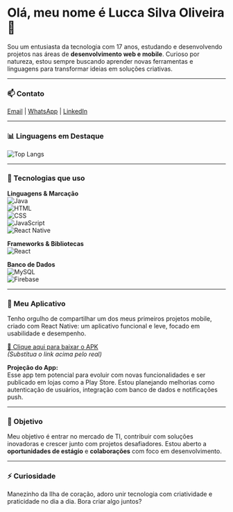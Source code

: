 # Olá, meu nome é Lucca Silva Oliveira 👋

Sou um entusiasta da tecnologia com 17 anos, estudando e desenvolvendo projetos nas áreas de **desenvolvimento web e mobile**. Curioso por natureza, estou sempre buscando aprender novas ferramentas e linguagens para transformar ideias em soluções criativas.

---

### 📫 Contato  
[Email](mailto:silvaoliveiralucca@gmail.com) | [WhatsApp](https://wa.me/47984873740) | [LinkedIn](https://www.linkedin.com/in/lucca-silva-oliveira-6919bb33b/)

---

### 📊 Linguagens em Destaque  
![Top Langs](https://github-readme-stats.vercel.app/api/top-langs/?username=luccasilvaoliveira&layout=compact&theme=tokyonight)

---

### 🚀 Tecnologias que uso  

**Linguagens & Marcação**  
![Java](https://img.shields.io/badge/Java-red?style=flat&logo=java)  
![HTML](https://img.shields.io/badge/HTML5-orange?style=flat&logo=html5)  
![CSS](https://img.shields.io/badge/CSS3-blue?style=flat&logo=css3)  
![JavaScript](https://img.shields.io/badge/JavaScript-yellow?style=flat&logo=javascript)  
![React Native](https://img.shields.io/badge/React_Native-20232A?style=flat&logo=react&logoColor=61DAFB)

**Frameworks & Bibliotecas**  
![React](https://img.shields.io/badge/React-61DAFB?style=flat&logo=react)  

**Banco de Dados**  
![MySQL](https://img.shields.io/badge/MySQL-005C84?style=flat&logo=mysql&logoColor=white)  
![Firebase](https://img.shields.io/badge/Firebase-FFCA28?style=flat&logo=firebase)

---

### 📱 Meu Aplicativo

Tenho orgulho de compartilhar um dos meus primeiros projetos mobile, criado com React Native: um aplicativo funcional e leve, focado em usabilidade e desempenho.

[📲 Clique aqui para baixar o APK](https://link-para-teu-apk.com)  
*(Substitua o link acima pelo real)*

**Projeção do App:**  
Esse app tem potencial para evoluir com novas funcionalidades e ser publicado em lojas como a Play Store. Estou planejando melhorias como autenticação de usuários, integração com banco de dados e notificações push.

---

### 💼 Objetivo  

Meu objetivo é entrar no mercado de TI, contribuir com soluções inovadoras e crescer junto com projetos desafiadores. Estou aberto a **oportunidades de estágio** e **colaborações** com foco em desenvolvimento.

---

### ⚡ Curiosidade  

Manezinho da Ilha de coração, adoro unir tecnologia com criatividade e praticidade no dia a dia. Bora criar algo juntos?
